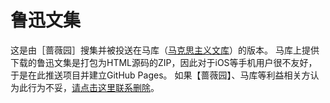 # 鲁迅文集
这是由［蔷薇园］搜集并被投送在马库（[马克思主义文库](https://www.marxists.org/chinese)）的版本。
马库上提供下载的鲁迅文集是打包为HTML源码的ZIP，因此对于iOS等手机用户很不友好，于是在此推送项目并建立GitHub Pages。
如果【蔷薇园】、马库等利益相关方认为此行为不妥，[请点击这里联系删除](mailto:port2333year@163.com)。
